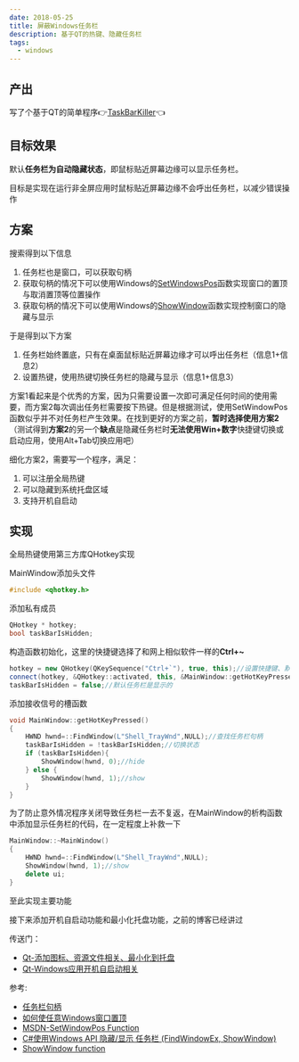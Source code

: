 ```yaml
---
date: 2018-05-25
title: 屏蔽Windows任务栏
description: 基于QT的热键、隐藏任务栏
tags:
  - windows
---
```


## 产出

写了个基于QT的简单程序👉[TaskBarKiller](https://github.com/DiscreteTom/TaskBarKiller)👈

## 目标效果

默认**任务栏为自动隐藏状态**，即鼠标贴近屏幕边缘可以显示任务栏。

目标是实现在运行非全屏应用时鼠标贴近屏幕边缘不会呼出任务栏，以减少错误操作

## 方案

搜索得到以下信息
1. 任务栏也是窗口，可以获取句柄
2. 获取句柄的情况下可以使用Windows的[SetWindowsPos](https://msdn.microsoft.com/en-us/library/windows/desktop/ms633545)函数实现窗口的置顶与取消置顶等位置操作
3. 获取句柄的情况下可以使用Windows的[ShowWindow](https://msdn.microsoft.com/en-us/library/windows/desktop/ms633548)函数实现控制窗口的隐藏与显示

于是得到以下方案
1. 任务栏始终置底，只有在桌面鼠标贴近屏幕边缘才可以呼出任务栏（信息1+信息2）
2. 设置热键，使用热键切换任务栏的隐藏与显示（信息1+信息3）

方案1看起来是个优秀的方案，因为只需要设置一次即可满足任何时间的使用需要，而方案2每次调出任务栏需要按下热键。但是根据测试，使用SetWindowPos函数似乎并不对任务栏产生效果。在找到更好的方案之前，**暂时选择使用方案2**（测试得到**方案2**的另一个**缺点**是隐藏任务栏时**无法使用Win+数字**快捷键切换或启动应用，使用Alt+Tab切换应用吧）

细化方案2，需要写一个程序，满足：
1. 可以注册全局热键
2. 可以隐藏到系统托盘区域
3. 支持开机自启动

## 实现

全局热键使用第三方库QHotkey实现

MainWindow添加头文件

```cpp
#include <qhotkey.h>
```

添加私有成员

```cpp
QHotkey * hotkey;
bool taskBarIsHidden;
```

构造函数初始化，这里的快捷键选择了和网上相似软件一样的**Ctrl+~**

```cpp
hotkey = new QHotkey(QKeySequence("Ctrl+`"), true, this);//设置快捷键、默认启动
connect(hotkey, &QHotkey::activated, this, &MainWindow::getHotKeyPressed);//连接快捷键能够触发的功能
taskBarIsHidden = false;//默认任务栏是显示的
```

添加接收信号的槽函数

```cpp
void MainWindow::getHotKeyPressed()
{
	HWND hwnd=::FindWindow(L"Shell_TrayWnd",NULL);//查找任务栏句柄
	taskBarIsHidden = !taskBarIsHidden;//切换状态
	if (taskBarIsHidden){
		ShowWindow(hwnd, 0);//hide
	} else {
		ShowWindow(hwnd, 1);//show
	}
}
```

为了防止意外情况程序关闭导致任务栏一去不复返，在MainWindow的析构函数中添加显示任务栏的代码，在一定程度上补救一下

```cpp
MainWindow::~MainWindow()
{
	HWND hwnd=::FindWindow(L"Shell_TrayWnd",NULL);
	ShowWindow(hwnd, 1);//show
	delete ui;
}
```

至此实现主要功能

接下来添加开机自启动功能和最小化托盘功能，之前的博客已经讲过

传送门：
- [Qt-添加图标、资源文件相关、最小化到托盘](/2018/03/04/Qt添加图标-资源文件相关-最小化到托盘/)
- [Qt-Windows应用开机自启动相关](/2018/04/09/Qt-Windows应用开机自启动相关/)

参考:
- [任务栏句柄](https://blog.csdn.net/wangjieest/article/details/6943241)
- [如何使任意Windows窗口置顶](http://www.cnblogs.com/Ricky81317/archive/2009/01/16/1376745.html)
- [MSDN-SetWindowPos Function](https://msdn.microsoft.com/en-us/library/windows/desktop/ms633545)
- [C#使用Windows API 隐藏/显示 任务栏 (FindWindowEx, ShowWindow)](http://m.www.cnblogs.com/sjcatsoft/archive/2009/03/13/1410639.html)
- [ShowWindow function](https://msdn.microsoft.com/en-us/library/windows/desktop/ms633548)